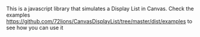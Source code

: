 This is a javascript library that simulates a Display List in Canvas. Check the examples https://github.com/72lions/CanvasDisplayList/tree/master/dist/examples to see how you can use it